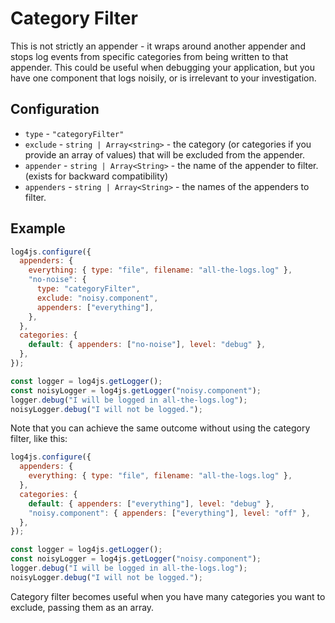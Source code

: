 # Category Filter

This is not strictly an appender - it wraps around another appender and stops log events from specific categories from being written to that appender. This could be useful when debugging your application, but you have one component that logs noisily, or is irrelevant to your investigation.

## Configuration

- `type` - `"categoryFilter"`
- `exclude` - `string | Array<string>` - the category (or categories if you provide an array of values) that will be excluded from the appender.
- `appender` - `string | Array<String>` - the name of the appender to filter. (exists for backward compatibility)
- `appenders` - `string | Array<String>` - the names of the appenders to filter.

## Example

```javascript
log4js.configure({
  appenders: {
    everything: { type: "file", filename: "all-the-logs.log" },
    "no-noise": {
      type: "categoryFilter",
      exclude: "noisy.component",
      appenders: ["everything"],
    },
  },
  categories: {
    default: { appenders: ["no-noise"], level: "debug" },
  },
});

const logger = log4js.getLogger();
const noisyLogger = log4js.getLogger("noisy.component");
logger.debug("I will be logged in all-the-logs.log");
noisyLogger.debug("I will not be logged.");
```

Note that you can achieve the same outcome without using the category filter, like this:

```javascript
log4js.configure({
  appenders: {
    everything: { type: "file", filename: "all-the-logs.log" },
  },
  categories: {
    default: { appenders: ["everything"], level: "debug" },
    "noisy.component": { appenders: ["everything"], level: "off" },
  },
});

const logger = log4js.getLogger();
const noisyLogger = log4js.getLogger("noisy.component");
logger.debug("I will be logged in all-the-logs.log");
noisyLogger.debug("I will not be logged.");
```

Category filter becomes useful when you have many categories you want to exclude, passing them as an array.
